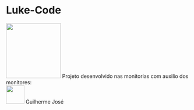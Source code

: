 # Luke-Code
<img src="https://cdn.worldvectorlogo.com/logos/github-icon-1.svg" width="150px" height="150px">
Projeto desenvolvido nas monitorias com auxilio dos monitores: <br />
<img src="https://cdn.worldvectorlogo.com/logos/github-icon-1.svg" width="50px" height="50px"> Guilherme </img>
José
